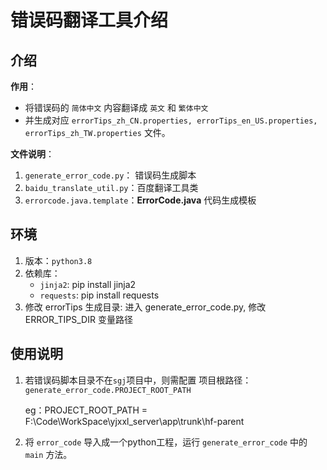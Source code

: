 # 错误码翻译工具介绍

## 介绍

**作用**：

- 将错误码的 `简体中文` 内容翻译成 `英文` 和 `繁体中文`
- 并生成对应 `errorTips_zh_CN.properties, errorTips_en_US.properties, errorTips_zh_TW.properties` 文件。

**文件说明**：

1. `generate_error_code.py`： 错误码生成脚本
2. `baidu_translate_util.py`：百度翻译工具类
3. `errorcode.java.template`：**ErrorCode.java** 代码生成模板



## 环境

1. 版本：`python3.8`
2. 依赖库：
    - `jinja2`: pip install jinja2
    - `requests`: pip install requests 
3. 修改 errorTips 生成目录: 进入 generate_error_code.py, 修改 ERROR_TIPS_DIR 变量路径


## 使用说明

1. 若错误码脚本目录不在`sgj`项目中，则需配置 项目根路径：`generate_error_code.PROJECT_ROOT_PATH`

   eg：PROJECT_ROOT_PATH = F:\Code\WorkSpace\yjxxl_server\app\trunk\hf-parent

2. 将 `error_code` 导入成一个python工程，运行 `generate_error_code` 中的 `main` 方法。